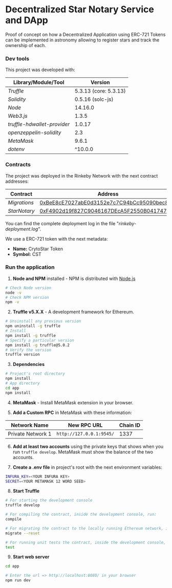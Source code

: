 # Decentralized Star Notary Service and DApp

Proof of concept on how a Decentralized Application using ERC-721 Tokens can be implemented in astronomy allowing to register stars and track the ownership of each.

### Dev tools
This project was developed with:

| Library/Module/Tool | Version |
|---|---|
|  *Truffle* | 5.3.13 (core: 5.3.13) |
|  *Solidity* | 0.5.16 (solc-js) |
|  *Node* | 14.16.0 |
|  *Web3.js* | 1.3.5 |
|  *truffle-hdwallet-provider* | 1.0.17 |
|  *openzeppelin-solidity* | 2.3 |
|  *MetaMask* | 9.6.1 |
|  *dotenv* | ^10.0.0 |

### Contracts

The project was deployed in the Rinkeby Network with the next contract addresses:

| Contract | Address |
|---|---|
|  *Migrations* | [0xBeE8cE7027abE0d3152e7c7C94bCc95090bec868](https://rinkeby.etherscan.io/address/0xBeE8cE7027abE0d3152e7c7C94bCc95090bec868) |
|  *StarNotary* | [0xF4902d19f827C9046167DEcA5F2550B0417477F7](https://rinkeby.etherscan.io/address/0xF4902d19f827C9046167DEcA5F2550B0417477F7) |

You can find the complete deployment log in the file "*rinkeby-deployment.log*".

We use a ERC-721 token with the next metadata:

- **Name:** CrytoStar Token
- **Symbol:** CST

### Run the application

1. **Node and NPM** installed - NPM is distributed with [Node.js](https://www.npmjs.com/get-npm)
```bash
# Check Node version
node -v
# Check NPM version
npm -v
```

2. **Truffle v5.X.X** - A development framework for Ethereum. 
```bash
# Unsinstall any previous version
npm uninstall -g truffle
# Install
npm install -g truffle
# Specify a particular version
npm install -g truffle@5.0.2
# Verify the version
truffle version
```

3. **Dependencies**
```bash
# Project's root directory
npm install
# App directory
cd app
npm install
```

4. **MetaMask** - Install MetaMask extension in your browser.

5. **Add a Custom RPC** in MetaMask with these information:

| Network Name | New RPC URL | Chain ID |
|---|---|---|
|Private Network 1|`http://127.0.0.1:9545/`|1337 |

6. **Add at least two accounts** using the private keys that shows when you run `truffle develop`. MetaMask must show the balance of the two accounts.

7. **Create a .env file** in project's root with the next environment variables:
```bash
INFURA_KEY=<YOUR INFURA KEY>
SECRET=<YOUR METAMASK 12 WORD SEED>
```

8. **Start Truffle**
```bash
# For starting the development console
truffle develop

# For compiling the contract, inside the development console, run:
compile

# For migrating the contract to the locally running Ethereum network, inside the development console
migrate --reset

# For running unit tests the contract, inside the development console, run:
test
```

9. **Start web server**
```bash
cd app

# Enter the url => http://localhost:8080/ in your browser
npm run dev
```